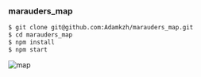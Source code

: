 ### marauders_map

```sh
$ git clone git@github.com:Adamkzh/marauders_map.git
$ cd marauders_map
$ npm install
$ npm start
```
![map](https://user-images.githubusercontent.com/10546988/47335680-3a0dc780-d641-11e8-88f7-f8ba562f3a70.jpeg)
